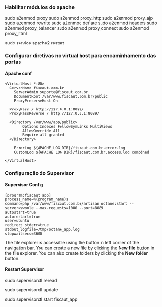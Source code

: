 ### Habilitar módulos do apache

sudo a2enmod proxy
sudo a2enmod proxy_http
sudo a2enmod proxy_ajp
sudo a2enmod rewrite
sudo a2enmod deflate
sudo a2enmod headers
sudo a2enmod proxy_balancer
sudo a2enmod proxy_connect
sudo a2enmod proxy_html

sudo service apache2 restart


### Configurar diretivas no virtual host para encaminhamento das portas

#### Apache conf
```
<VirtualHost *:80>
  ServerName fiscaut.com.br
	ServerAdmin suporte@fiscaut.com.br
	DocumentRoot /var/www/fiscaut.com.br/public
	ProxyPreserveHost On

  ProxyPass / http://127.0.0.1:8089/
  ProxyPassReverse / http://127.0.0.1:8089/
  
  <Directory /var/www/app/public>
        Options Indexes FollowSymLinks MultiViews
        AllowOverride All
        Require all granted
  </Directory>

	ErrorLog ${APACHE_LOG_DIR}/fiscaut.com.br.error.log
	CustomLog ${APACHE_LOG_DIR}/fiscaut.com.br.access.log combined

</VirtualHost>
```


### Configuração do Supervisor

#### Supervisor Config
```
[program:fiscaut_app]
process_name=%(program_name)s
command=php /var/www/fiscaut.com.br/artisan octane:start --server=swoole --max-requests=1000 --port=8089
autostart=true
autorestart=true
user=ubuntu
redirect_stderr=true
stdout_logfile=/tmp/octane_app.log
stopwaitsecs=3600
```

The file explorer is accessible using the button in left corner of the navigation bar. You can create a new file by clicking the **New file** button in the file explorer. You can also create folders by clicking the **New folder** button.

#### Restart Supervisor

sudo supervisorctl reread

sudo supervisorctl update

sudo supervisorctl start fiscaut_app

